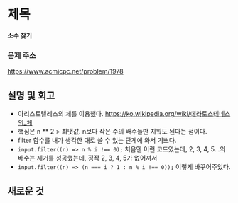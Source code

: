 # 제목

**소수 찾기**

### 문제 주소

https://www.acmicpc.net/problem/1978

## 설명 및 회고

- 아리스토텔레스의 체를 이용했다. https://ko.wikipedia.org/wiki/에라토스테네스의_체
- 핵심은 n \*\* 2 > 최댓값. n보다 작은 수의 배수들만 지워도 된다는 점이다.
- filter 함수를 내가 생각한 대로 쓸 수 있는 단계에 와서 기쁘다.
- `input.filter((n) => n % i !== 0);` 처음엔 이런 코드였는데, 2, 3, 4, 5...의 배수는 제거를 성공했는데, 정작 2, 3, 4, 5가 없어져서
- `input.filter((n) => (n === i ? 1 : n % i !== 0));` 이렇게 바꾸어주었다.

## 새로운 것
